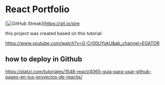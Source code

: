# React Portfolio

[![GitHub Streak](https://github-readme-streak-stats.herokuapp.com?user=ijchavez&theme=dark&hide_border=true)](https://git.io/stre

this project was created based on this tutorial:

https://www.youtube.com/watch?v=G-Cr00UYokU&ab_channel=EGATOR

## how to deploy in Github

https://platzi.com/tutoriales/1548-react/4065-guia-para-usar-github-pages-en-tus-proyectos-de-reactjs/

